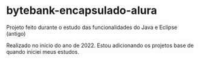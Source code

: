 # bytebank-encapsulado-alura
Projeto feito durante o estudo das funcionalidades do Java e Eclipse (antigo)

Realizado no início do ano de 2022. Estou adicionando os projetos base de quando iniciei meus estudos.
